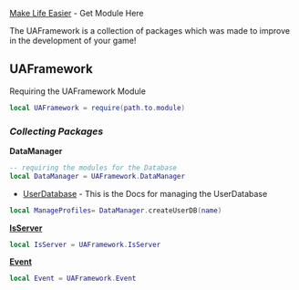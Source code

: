 [Make Life Easier](https://create.roblox.com/marketplace/asset/11651573995/UAFramework) - Get Module Here

The UAFramework is a collection of packages which was made to improve in the development of your game!

## **UAFramework**

Requiring the UAFramework Module

``` lua
local UAFramework = require(path.to.module)
```

### *Collecting Packages*

**DataManager**

``` lua
-- requiring the modules for the Database
local DataManager = UAFramework.DataManager
```

- [UserDatabase](docs/UserDatabase) - This is the Docs for managing the UserDatabase
``` lua
local ManageProfiles= DataManager.createUserDB(name)
```


[**IsServer**](docs/IsServer)
``` lua
local IsServer = UAFramework.IsServer
```

[**Event**](docs/Event.md)
``` lua
local Event = UAFramework.Event
```